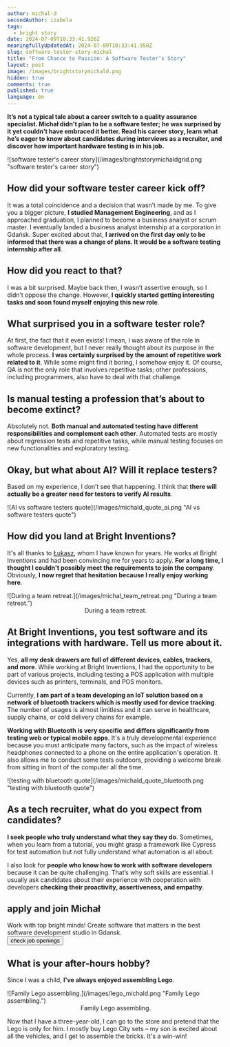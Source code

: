 ```yaml
---
author: michal-d
secondAuthor: izabela
tags:
  - bright story
date: 2024-07-09T10:33:41.926Z
meaningfullyUpdatedAt: 2024-07-09T10:33:41.950Z
slug: software-tester-story-michal
title: "From Chance to Passion: A Software Tester’s Story"
layout: post
image: /images/brightstorymichald.png
hidden: true
comments: true
published: true
language: en
---
```

**It’s not a typical tale about a career switch to a quality assurance specialist. Michał didn't plan to be a software tester; he was surprised by it yet couldn’t have embraced it better. Read his career story, learn what he’s eager to know about candidates during interviews as a recruiter, and discover how important hardware testing is in his job.**

<div className="image">![software tester's career story](/images/brightstorymichaldgrid.png "software tester's career story")</div>

## How did your software tester career kick off?

It was a total coincidence and a decision that wasn’t made by me. To give you a bigger picture, **I studied Management Engineering**, and as I approached graduation, I planned to become a business analyst or scrum master. I eventually landed a business analyst internship at a corporation in Gdańsk. Super excited about that, **I arrived on the first day only to be informed that there was a change of plans. It would be a software testing internship after all**.

## How did you react to that?

I was a bit surprised. Maybe back then, I wasn’t assertive enough, so I didn’t oppose the change. However, **I quickly started getting interesting tasks and soon found myself enjoying this new role**.

## What surprised you in a software tester role?

At first, the fact that it even exists! I mean, I was aware of the role in software development, but I never really thought about its purpose in the whole process. **I was certainly surprised by the amount of repetitive work related to it**. While some might find it boring, I somehow enjoy it. Of course, QA is not the only role that involves repetitive tasks; other professions, including programmers, also have to deal with that challenge.

## Is manual testing a profession that’s about to become extinct?

Absolutely not. **Both manual and automated testing have different responsibilities and complement each other**. Automated tests are mostly about regression tests and repetitive tasks, while manual testing focuses on new functionalities and exploratory testing.

## Okay, but what about AI? Will it replace testers?

Based on my experience, I don’t see that happening. I think that **there will actually be a greater need for testers to verify AI results**.

<div className="image">![AI vs software testers quote](/images/michald_quote_ai.png "AI vs software testers quote")</div>

## How did you land at Bright Inventions?

It's all thanks to [Łukasz](/about-us/lukasz/), whom I have known for years. He works at Bright Inventions and had been convincing me for years to apply. **For a long time, I thought I couldn't possibly meet the requirements to join the company**. Obviously, **I now regret that hesitation because I really enjoy working here**.

<div className="image">![During a team retreat.](/images/michal_team_retreat.png "During a team retreat.")</div>

<center> During a team retreat. </center>

## At Bright Inventions, you test software and its integrations with hardware. Tell us more about it.

Yes, **all my desk drawers are full of different devices, cables, trackers, and more**. While working at Bright Inventions, I had the opportunity to be part of various projects, including testing a POS application with multiple devices such as printers, terminals, and POS monitors. 

Currently, **I am part of a team developing an IoT solution based on a network of bluetooth trackers which is mostly used for device tracking**. The number of usages is almost limitless and it can serve in healthcare, supply chains, or cold delivery chains for example. 

**Working with Bluetooth is very specific and differs significantly from testing web or typical mobile apps**. It's a truly developmental experience because you must anticipate many factors, such as the impact of wireless headphones connected to a phone on the entire application's operation. It also allows me to conduct some tests outdoors, providing a welcome break from sitting in front of the computer all the time.

<div className="image">![testing with bluetooth quote](/images/michald_quote_bluetooth.png "testing with bluetooth quote")</div>

## As a tech recruiter, what do you expect from candidates?

**I seek people who truly understand what they say they do**. Sometimes, when you learn from a tutorial, you might grasp a framework like Cypress for test automation but not fully understand what automation is all about.

I also look for **people who know how to work with software developers** because it can be quite challenging. That’s why soft skills are essential. I usually ask candidates about their experience with cooperation with developers **checking their proactivity, assertiveness, and empathy**.

<div class='block-button'><h2>apply and join Michał</h2><div>Work with top bright minds! Create software that matters in the best software development studio in Gdansk.</div><a href="/career/"><button>check job openings</button></a></div>

## What is your after-hours hobby?

Since I was a child, **I've always enjoyed assembling Lego**.

<div className="image">![Family Lego assembling.](/images/lego_michald.png "Family Lego assembling.")</div>

<center> Family Lego assembling. </center>

Now that I have a three-year-old, I can go to the store and pretend that the Lego is only for him.  I mostly buy Lego City sets – my son is excited about all the vehicles, and I get to assemble the bricks. It's a win-win!
